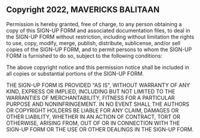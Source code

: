## Copyright 2022, MAVERICKS BALITAAN


Permission is hereby granted, free of charge, to any person obtaining a copy of this SIGN-UP FORM and associated documentation files, to deal in the SIGN-UP FORM without restriction, including without limitation the rights to use, copy, modify, merge, publish, distribute, sublicense, and/or sell copies of the SIGN-UP FORM, and to permit persons to whom the SIGN-UP FORM is furnished to do so, subject to the following conditions:

The above copyright notice and this permission notice shall be included in all copies or substantial portions of the SIGN-UP FORM.

THE SIGN-UP FORM IS PROVIDED "AS IS", WITHOUT WARRANTY OF ANY KIND, EXPRESS OR IMPLIED, INCLUDING BUT NOT LIMITED TO THE WARRANTIES OF MERCHANTABILITY, FITNESS FOR A PARTICULAR PURPOSE AND NONINFRINGEMENT. IN NO EVENT SHALL THE AUTHORS OR COPYRIGHT HOLDERS BE LIABLE FOR ANY CLAIM, DAMAGES OR OTHER LIABILITY, WHETHER IN AN ACTION OF CONTRACT, TORT OR OTHERWISE, ARISING FROM, OUT OF OR IN CONNECTION WITH THE SIGN-UP FORM OR THE USE OR OTHER DEALINGS IN THE SIGN-UP FORM.